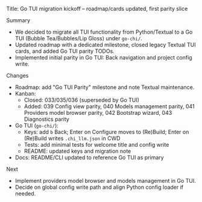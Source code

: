 Title: Go TUI migration kickoff – roadmap/cards updated, first parity slice

Summary
- We decided to migrate all TUI functionality from Python/Textual to a Go TUI (Bubble Tea/Bubbles/Lip Gloss) under `go-chi/`.
- Updated roadmap with a dedicated milestone, closed legacy Textual TUI cards, and added Go TUI parity TODOs.
- Implemented initial parity in Go TUI: Back navigation and project config write.

Changes
- Roadmap: add "Go TUI Parity" milestone and note Textual maintenance.
- Kanban:
  - Closed: 033/035/036 (superseded by Go TUI)
  - Added: 039 Config view parity, 040 Models management parity, 041 Providers model browser parity, 042 Bootstrap wizard, 043 Diagnostics parity
- Go TUI (`go-chi/`):
  - Keys: add `b` Back; Enter on Configure moves to (Re)Build; Enter on (Re)Build writes `.chi_llm.json` in CWD
  - Tests: add minimal tests for welcome title and config write
  - README: updated keys and migration note
- Docs: README/CLI updated to reference Go TUI as primary

Next
- Implement providers model browser and models management in Go TUI.
- Decide on global config write path and align Python config loader if needed.

